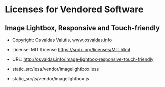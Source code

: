 Licenses for Vendored Software
==============================

Image Lightbox, Responsive and Touch-friendly
---------------------------------------------

* Copyright: Osvaldas Valutis, www.osvaldas.info
* License: MIT License <https://spdx.org/licenses/MIT.html>
* URL: http://osvaldas.info/image-lightbox-responsive-touch-friendly

* static_src/less/vendor/imagelightbox.less
* static_src/js/vendor/imagelightbox.js
